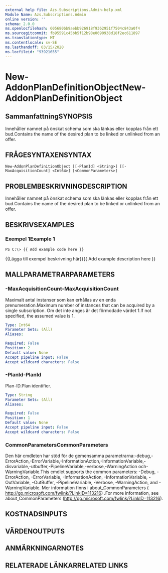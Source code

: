 ```yaml
---
external help file: Azs.Subscriptions.Admin-help.xml
Module Name: Azs.Subscriptions.Admin
online version: ''
schema: 2.0.0
ms.openlocfilehash: 605680bb9aebb926918f9362951f7504c843a0f4
ms.sourcegitcommit: fb95591c45bb5f12b98e0690938d18f2ec611897
ms.translationtype: MT
ms.contentlocale: sv-SE
ms.lasthandoff: 03/15/2020
ms.locfileid: "93921655"
---
```

# <span data-ttu-id="07c7e-101">New-AddonPlanDefinitionObject</span><span class="sxs-lookup"><span data-stu-id="07c7e-101">New-AddonPlanDefinitionObject</span></span>

## <span data-ttu-id="07c7e-102">Sammanfattning</span><span class="sxs-lookup"><span data-stu-id="07c7e-102">SYNOPSIS</span></span>
<span data-ttu-id="07c7e-103">Innehåller namnet på önskat schema som ska länkas eller kopplas från ett bud.</span><span class="sxs-lookup"><span data-stu-id="07c7e-103">Contains the name of the desired plan to be linked or unlinked from an offer.</span></span>

## <span data-ttu-id="07c7e-104">FRÅGESYNTAXEN</span><span class="sxs-lookup"><span data-stu-id="07c7e-104">SYNTAX</span></span>

```
New-AddonPlanDefinitionObject [[-PlanId] <String>] [[-MaxAcquisitionCount] <Int64>] [<CommonParameters>]
```

## <span data-ttu-id="07c7e-105">PROBLEMBESKRIVNING</span><span class="sxs-lookup"><span data-stu-id="07c7e-105">DESCRIPTION</span></span>
<span data-ttu-id="07c7e-106">Innehåller namnet på önskat schema som ska länkas eller kopplas från ett bud.</span><span class="sxs-lookup"><span data-stu-id="07c7e-106">Contains the name of the desired plan to be linked or unlinked from an offer.</span></span>

## <span data-ttu-id="07c7e-107">BESKRIVS</span><span class="sxs-lookup"><span data-stu-id="07c7e-107">EXAMPLES</span></span>

### <span data-ttu-id="07c7e-108">Exempel 1</span><span class="sxs-lookup"><span data-stu-id="07c7e-108">Example 1</span></span>
```
PS C:\> {{ Add example code here }}
```

<span data-ttu-id="07c7e-109">{{Lägga till exempel beskrivning här}}</span><span class="sxs-lookup"><span data-stu-id="07c7e-109">{{ Add example description here }}</span></span>

## <span data-ttu-id="07c7e-110">MALLPARAMETRAR</span><span class="sxs-lookup"><span data-stu-id="07c7e-110">PARAMETERS</span></span>

### <span data-ttu-id="07c7e-111">-MaxAcquisitionCount</span><span class="sxs-lookup"><span data-stu-id="07c7e-111">-MaxAcquisitionCount</span></span>
<span data-ttu-id="07c7e-112">Maximalt antal instanser som kan erhållas av en enda prenumeration.</span><span class="sxs-lookup"><span data-stu-id="07c7e-112">Maximum number of instances that can be acquired by a single subscription.</span></span>
<span data-ttu-id="07c7e-113">Om det inte anges är det förmodade värdet 1.</span><span class="sxs-lookup"><span data-stu-id="07c7e-113">If not specified, the assumed value is 1.</span></span>

```yaml
Type: Int64
Parameter Sets: (All)
Aliases: 

Required: False
Position: 2
Default value: None
Accept pipeline input: False
Accept wildcard characters: False
```

### <span data-ttu-id="07c7e-114">-PlanId</span><span class="sxs-lookup"><span data-stu-id="07c7e-114">-PlanId</span></span>
<span data-ttu-id="07c7e-115">Plan-ID.</span><span class="sxs-lookup"><span data-stu-id="07c7e-115">Plan identifier.</span></span>

```yaml
Type: String
Parameter Sets: (All)
Aliases: 

Required: False
Position: 1
Default value: None
Accept pipeline input: False
Accept wildcard characters: False
```

### <span data-ttu-id="07c7e-116">CommonParameters</span><span class="sxs-lookup"><span data-stu-id="07c7e-116">CommonParameters</span></span>
<span data-ttu-id="07c7e-117">Den här cmdleten har stöd för de gemensamma parametrarna:-debug,-ErrorAction,-ErrorVariable,-InformationAction,-InformationVariable,-disvariable,-utbuffer,-PipelineVariable,-verbose,-WarningAction och-WarningVariable.</span><span class="sxs-lookup"><span data-stu-id="07c7e-117">This cmdlet supports the common parameters: -Debug, -ErrorAction, -ErrorVariable, -InformationAction, -InformationVariable, -OutVariable, -OutBuffer, -PipelineVariable, -Verbose, -WarningAction, and -WarningVariable.</span></span> <span data-ttu-id="07c7e-118">Mer information finns i about_CommonParameters ( http://go.microsoft.com/fwlink/?LinkID=113216) .</span><span class="sxs-lookup"><span data-stu-id="07c7e-118">For more information, see about_CommonParameters (http://go.microsoft.com/fwlink/?LinkID=113216).</span></span>

## <span data-ttu-id="07c7e-119">KOSTNADS</span><span class="sxs-lookup"><span data-stu-id="07c7e-119">INPUTS</span></span>

## <span data-ttu-id="07c7e-120">VÄRDEN</span><span class="sxs-lookup"><span data-stu-id="07c7e-120">OUTPUTS</span></span>

## <span data-ttu-id="07c7e-121">ANMÄRKNINGAR</span><span class="sxs-lookup"><span data-stu-id="07c7e-121">NOTES</span></span>

## <span data-ttu-id="07c7e-122">RELATERADE LÄNKAR</span><span class="sxs-lookup"><span data-stu-id="07c7e-122">RELATED LINKS</span></span>

